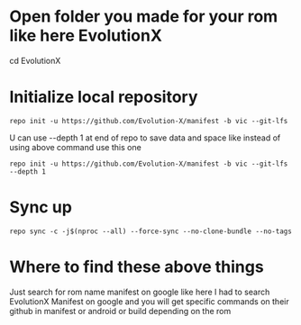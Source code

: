 # Open folder you made for your rom like here EvolutionX
cd EvolutionX

# Initialize local repository
```
repo init -u https://github.com/Evolution-X/manifest -b vic --git-lfs
```
U can use --depth 1 at end of repo to save data and space like instead of using above command use this one
```
repo init -u https://github.com/Evolution-X/manifest -b vic --git-lfs --depth 1
```


# Sync up
```
repo sync -c -j$(nproc --all) --force-sync --no-clone-bundle --no-tags
```

# Where to find these above things

Just search for rom name manifest on google like here I had to search EvolutionX Manifest on google and you will get specific commands on their github in manifest or android or build depending on the rom
